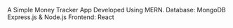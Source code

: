 A Simple Money Tracker App Developed Using MERN.
Database: MongoDB
Express.js & Node.js
Frontend: React
